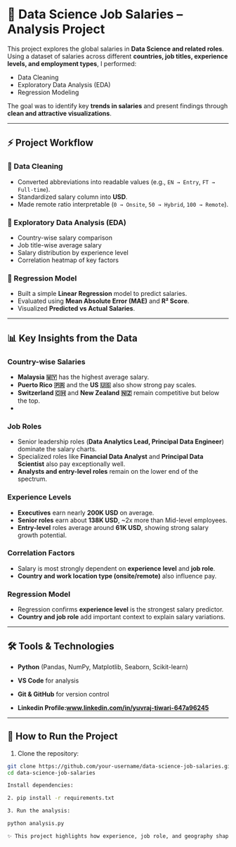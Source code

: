 # 💼 Data Science Job Salaries – Analysis Project  

This project explores the global salaries in **Data Science and related roles**.  
Using a dataset of salaries across different **countries, job titles, experience levels, and employment types**, I performed:  
- Data Cleaning  
- Exploratory Data Analysis (EDA)  
- Regression Modeling  

The goal was to identify key **trends in salaries** and present findings through **clean and attractive visualizations**.  

---

## ⚡ Project Workflow  

### 🔹 Data Cleaning  
- Converted abbreviations into readable values (e.g., `EN → Entry`, `FT → Full-time`).  
- Standardized salary column into **USD**.  
- Made remote ratio interpretable (`0 → Onsite`, `50 → Hybrid`, `100 → Remote`).  

### 🔹 Exploratory Data Analysis (EDA)  
- Country-wise salary comparison  
- Job title-wise average salary  
- Salary distribution by experience level  
- Correlation heatmap of key factors  

### 🔹 Regression Model  
- Built a simple **Linear Regression** model to predict salaries.  
- Evaluated using **Mean Absolute Error (MAE)** and **R² Score**.  
- Visualized **Predicted vs Actual Salaries**.  

---

## 📊 Key Insights from the Data  

###  Country-wise Salaries  
- **Malaysia 🇲🇾** has the highest average salary.  
- **Puerto Rico 🇵🇷** and the **US 🇺🇸** also show strong pay scales.  
- **Switzerland 🇨🇭** and **New Zealand 🇳🇿** remain competitive but below the top.
- 
###  Job Roles  
- Senior leadership roles (**Data Analytics Lead, Principal Data Engineer**) dominate the salary charts.  
- Specialized roles like **Financial Data Analyst** and **Principal Data Scientist** also pay exceptionally well.  
- **Analysts and entry-level roles** remain on the lower end of the spectrum.  

###  Experience Levels  
- **Executives** earn nearly **200K USD** on average.  
- **Senior roles** earn about **138K USD**, ~2x more than Mid-level employees.  
- **Entry-level** roles average around **61K USD**, showing strong salary growth potential.  

###  Correlation Factors  
- Salary is most strongly dependent on **experience level** and **job role**.  
- **Country and work location type (onsite/remote)** also influence pay.  

###  Regression Model  
- Regression confirms **experience level** is the strongest salary predictor.  
- **Country and job role** add important context to explain salary variations.  

---

## 🛠️ Tools & Technologies  
- **Python** (Pandas, NumPy, Matplotlib, Seaborn, Scikit-learn)  
- **VS Code** for analysis  
- **Git & GitHub** for version control

- **Linkedin Profile:www.linkedin.com/in/yuvraj-tiwari-647a96245**

---

## 📌 How to Run the Project  

1. Clone the repository:  
```bash
git clone https://github.com/your-username/data-science-job-salaries.git
cd data-science-job-salaries

Install dependencies:

2️. pip install -r requirements.txt

3️. Run the analysis:

python analysis.py

✨ This project highlights how experience, job role, and geography shape salaries in the Data Science domain.

